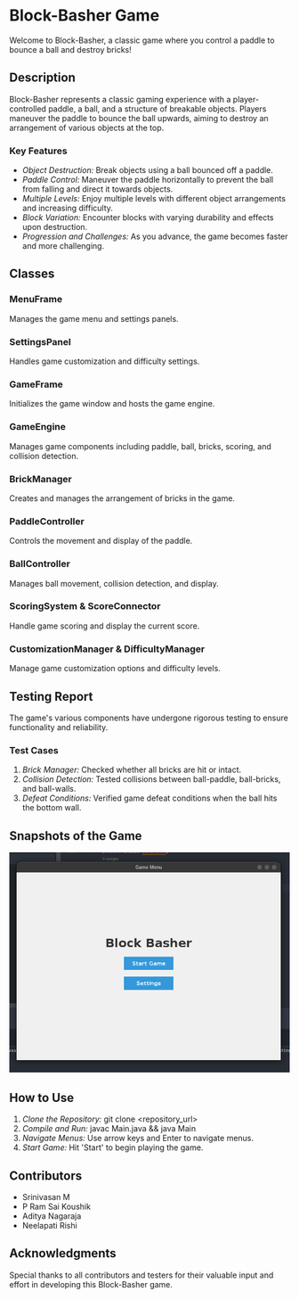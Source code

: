 # Block-Basher Game

Welcome to Block-Basher, a classic game where you control a paddle to bounce a ball and destroy bricks!

## Description

Block-Basher represents a classic gaming experience with a player-controlled paddle, a ball, and a structure of breakable objects. Players maneuver the paddle to bounce the ball upwards, aiming to destroy an arrangement of various objects at the top.

### Key Features

- *Object Destruction:* Break objects using a ball bounced off a paddle.
- *Paddle Control:* Maneuver the paddle horizontally to prevent the ball from falling and direct it towards objects.
- *Multiple Levels:* Enjoy multiple levels with different object arrangements and increasing difficulty.
- *Block Variation:* Encounter blocks with varying durability and effects upon destruction.
- *Progression and Challenges:* As you advance, the game becomes faster and more challenging.

## Classes

### MenuFrame

Manages the game menu and settings panels.

### SettingsPanel

Handles game customization and difficulty settings.

### GameFrame

Initializes the game window and hosts the game engine.

### GameEngine

Manages game components including paddle, ball, bricks, scoring, and collision detection.

### BrickManager

Creates and manages the arrangement of bricks in the game.

### PaddleController

Controls the movement and display of the paddle.

### BallController

Manages ball movement, collision detection, and display.

### ScoringSystem & ScoreConnector

Handle game scoring and display the current score.

### CustomizationManager & DifficultyManager

Manage game customization options and difficulty levels.

## Testing Report

The game's various components have undergone rigorous testing to ensure functionality and reliability. 

### Test Cases

1. *Brick Manager:* Checked whether all bricks are hit or intact.
2. *Collision Detection:* Tested collisions between ball-paddle, ball-bricks, and ball-walls.
3. *Defeat Conditions:* Verified game defeat conditions when the ball hits the bottom wall.

## Snapshots of the Game

![StartUp](./Start_Menu.png)

## How to Use

1. *Clone the Repository:* git clone <repository_url>
2. *Compile and Run:* javac Main.java && java Main
3. *Navigate Menus:* Use arrow keys and Enter to navigate menus.
4. *Start Game:* Hit 'Start' to begin playing the game.

## Contributors

- Srinivasan M
- P Ram Sai Koushik
- Aditya Nagaraja
- Neelapati Rishi

## Acknowledgments

Special thanks to all contributors and testers for their valuable input and effort in developing this Block-Basher game.
